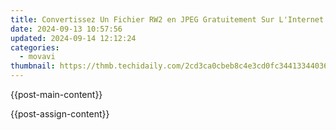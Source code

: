 ```yaml
---
title: Convertissez Un Fichier RW2 en JPEG Gratuitement Sur L'Internet - Groupe Mouvavi
date: 2024-09-13 10:57:56
updated: 2024-09-14 12:12:24
categories:
  - movavi
thumbnail: https://thmb.techidaily.com/2cd3ca0cbeb8c4e3cd0fc34413344036f23c5912ab89cbe4dfebf3e1ac0d9691.jpg
---
```


{{post-main-content}}

<ins class="adsbygoogle"
     style="display:block"
     data-ad-format="autorelaxed"
     data-ad-client="ca-pub-7571918770474297"
     data-ad-slot="1223367746"></ins>

{{post-assign-content}}

<ins class="adsbygoogle"
     style="display:block"
     data-ad-client="ca-pub-7571918770474297"
     data-ad-slot="8358498916"
     data-ad-format="auto"
     data-full-width-responsive="true"></ins>
